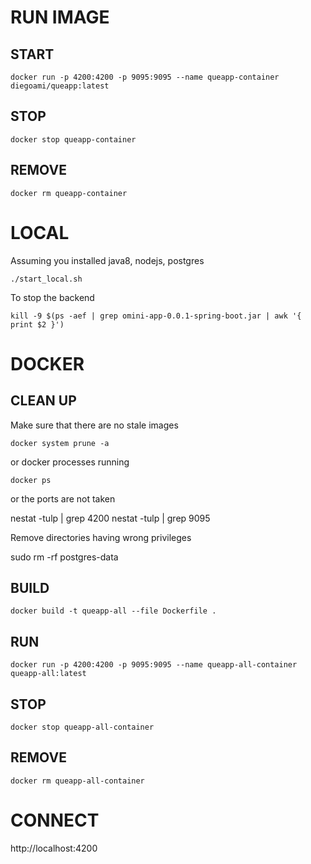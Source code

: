 # RUN IMAGE

## START    

    docker run -p 4200:4200 -p 9095:9095 --name queapp-container diegoami/queapp:latest

## STOP
   
    docker stop queapp-container

## REMOVE
  
    docker rm queapp-container

# LOCAL

Assuming you installed java8, nodejs, postgres

    ./start_local.sh

To stop the backend

    kill -9 $(ps -aef | grep omini-app-0.0.1-spring-boot.jar | awk '{ print $2 }')

# DOCKER


## CLEAN UP

Make sure that there are no stale images

    docker system prune -a

or docker processes running

    docker ps

or the ports are not taken

   nestat -tulp | grep 4200
   nestat -tulp | grep 9095

Remove directories having wrong privileges

   sudo rm -rf postgres-data

## BUILD

    docker build -t queapp-all --file Dockerfile .

## RUN

    docker run -p 4200:4200 -p 9095:9095 --name queapp-all-container queapp-all:latest

## STOP

    docker stop queapp-all-container

## REMOVE

    docker rm queapp-all-container

# CONNECT

http://localhost:4200



